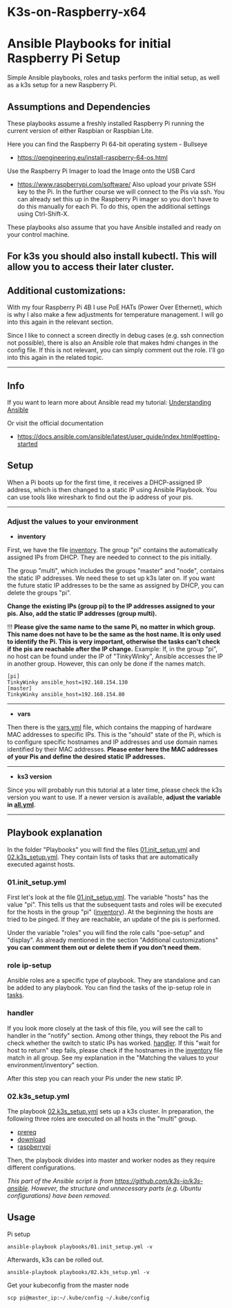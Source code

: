 # K3s-on-Raspberry-x64

<h1>Ansible Playbooks for initial Raspberry Pi Setup</h1>
Simple Ansible playbooks, roles and tasks perform the initial setup, as well as a k3s setup for a new Raspberry Pi.


<h2>Assumptions and Dependencies</h2>
These playbooks assume a freshly installed Raspberry Pi running the current version of either Raspbian or Raspbian Lite.

Here you can find the Raspberry Pi 64-bit operating system - Bullseye
- https://qengineering.eu/install-raspberry-64-os.html

Use the Raspberry Pi Imager to load the Image onto the USB Card
- https://www.raspberrypi.com/software/
Also upload your private SSH key to the Pi. In the further course we will connect to the Pis via ssh. You can already set this up in the Raspberry Pi imager so you don't have to do this manually for each Pi. To do this, open the additional settings using Ctrl-Shift-X.

These playbooks also assume that you have Ansible installed and ready on your control machine.

For k3s you should also install kubectl. This will allow you to access their later cluster.
---

<h2>Additional customizations:</h2>

With my four Raspberry Pi 4B I use PoE HATs (Power Over Ethernet), which is why I also make a few adjustments for temperature management. I will go into this again in the relevant section. 

Since I like to connect a screen directly in debug cases (e.g. ssh connection not possible), there is also an Ansible role that makes hdmi changes in the config file. If this is not relevant, you can simply comment out the role. I'll go into this again in the related topic.

---

<h2>Info</h2>

If you want to learn more about Ansible read my tutorial:
[Understanding Ansible](documentation/ansible.md)

Or visit the official documentation
* https://docs.ansible.com/ansible/latest/user_guide/index.html#getting-started


<h2>Setup</h2>
When a Pi boots up for the first time, it receives a DHCP-assigned IP address, which is then changed to a static IP using Ansible Playbook.
You can use tools like wireshark to find out the ip address of your pis.

---
**<h3>**Adjust the values to your environment**</h3>**

* **inventory**

First, we have the file [inventory](inventory). 
The group "pi" contains the automatically assigned IPs from DHCP. They are needed to connect to the pis initially.  

The group "multi", which includes the groups "master" and "node", contains the static IP addresses. We need these to set up k3s later on. If you want the future static IP addresses to be the same as assigned by DHCP, you can delete the groups "pi". 

**Change the existing IPs (group pi) to the IP addresses assigned to your pis. Also, add the static IP addresses (group multi).**

!!!
**Please give the same name to the same Pi, no matter in which group. This name does not have to be the same as the host name. It is only used to identify the Pi. This is very important, otherwise the tasks can't check if the pis are reachable after the IP change.** Example: If, in the group "pi", no host can be found under the IP of "TinkyWinky", Ansible accesses the IP in another group. However, this can only be done if the names match.  

````shell
[pi]
TinkyWinky ansible_host=192.168.154.130
[master]
TinkyWinky ansible_host=192.168.154.80
````
---
* **vars**

Then there is the [vars.yml](role/ip-setup/vars/main.yml) file, which contains the mapping of hardware MAC addresses to specific IPs.
This is the "should" state of the Pi, which is to configure specific hostnames and IP addresses and use domain names identified by their MAC addresses. **Please enter here the MAC addresses of your Pis and define the desired static IP addresses.**

---
* **ks3 version**

Since you will probably run this tutorial at a later time, please check the k3s version you want to use. If a newer version is available, **adjust the variable in [all.yml](group_vars/all.yml)**.

---

**<h2>Playbook explanation</h2>**
In the folder "Playbooks" you will find the files [01.init_setup.yml](playbooks/01.init_setup.yml) and [02.k3s_setup.yml](playbooks/02.k3s_setup.yml). They contain lists of tasks that are automatically executed against hosts. 

**<h3>01.init_setup.yml</h3>**

First let's look at the file [01.init_setup.yml](playbooks/01.init_setup.yml). The variable "hosts" has the value "pi". This tells us that the subsequent tasts and roles will be executed for the hosts in the group "pi" ([inventory](inventory)). At the beginning the hosts are tried to be pinged. If they are reachable, an update of the pis is performed.

Under the variable "roles" you will find the role calls "poe-setup" and "display". As already mentioned in the section "Additional customizations" **you can comment them out or delete them if you don't need them.** 

**<h3>role ip-setup</h3>**

Ansible roles are a specific type of playbook. They are standalone and can be added to any playbook. You can find the tasks of the ip-setup role in [tasks](role/ip-setup/tasks/main.yml). 

**<h3>handler</h3>**

If you look more closely at the task of this file, you will see the call to handler in the "notify" section. Among other things, they reboot the Pis and check whether the switch to static IPs has worked. [handler](role/ip-setup/handlers/main.yml). If this "wait for host to return" step fails, please check if the hostnames in the [inventory](inventory) file match in all group. See my explanation in the "Matching the values to your environment/inventory" section.

After this step you can reach your Pis under the new static IP. 

**<h3>02.k3s_setup.yml</h3>**

The playbook [02.k3s_setup.yml](playbooks/02.k3s_setup.yml) sets up a k3s cluster. In preparation, the following three roles are executed on all hosts in the "multi" group.
    
- [prereq](role/k3s-setup/prereq/tasks/main.yml)
- [download](role/k3s-setup/download/tasks/main.yml)
- [raspberrypi](role/k3s-setup/raspberrypi/tasks/main.yml)

Then, the playbook divides into master and worker nodes as they require different configurations. 

*This part of the Ansible script is from https://github.com/k3s-io/k3s-ansible. However, the structure and unnecessary parts (e.g. Ubuntu configurations) have been removed.*



**<h2>Usage</h2>**

Pi setup
````shell
ansible-playbook playbooks/01.init_setup.yml -v
````
Afterwards, k3s can be rolled out. 
````shell
ansible-playbook playbooks/02.k3s_setup.yml -v
````
Get your kubeconfig from the master node
````shell
scp pi@master_ip:~/.kube/config ~/.kube/config
````
